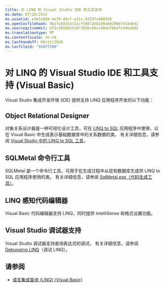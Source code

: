 ```yaml
---
title: 对 LINQ 的 Visual Studio IDE 和工具支持
ms.date: 07/20/2015
ms.assetid: e3bfe0d9-4a79-49cf-a31c-93297c688829
ms.openlocfilehash: 9b1fa503b3c51cf50872e82d9a60206874c8e642
ms.sourcegitcommit: bf5c5850654187705bc94cc40ebfb62fe346ab02
ms.translationtype: MT
ms.contentlocale: zh-CN
ms.lasthandoff: 09/23/2020
ms.locfileid: "91077288"
---
```

# <a name="visual-studio-ide-and-tools-support-for-linq-visual-basic"></a>对 LINQ 的 Visual Studio IDE 和工具支持 (Visual Basic)

Visual Studio 集成开发环境 (IDE) 提供支持 LINQ 应用程序开发的以下功能：  
  
## <a name="object-relational-designer"></a>Object Relational Designer  

 对象关系设计器是一种可视化设计工具，可在 [LINQ to SQL](../../../../framework/data/adonet/sql/linq/index.md) 应用程序中使用，以在 Visual Basic 中生成表示基础数据库中的关系数据的类。 有关详细信息，请参阅 [Visual Studio 中的 LINQ to SQL 工具](/visualstudio/data-tools/linq-to-sql-tools-in-visual-studio2)。  
  
## <a name="sqlmetal-command-line-tool"></a>SQLMetal 命令行工具  

 SQLMetal 是一个命令行工具，可用于在生成过程中从现有数据库生成供 LINQ to SQL 应用程序使用的类。 有关详细信息，请参阅 [SqlMetal.exe（代码生成工具）](../../../../framework/tools/sqlmetal-exe-code-generation-tool.md)。  
  
## <a name="linq-aware-code-editor"></a>LINQ 感知代码编辑器  

 Visual Basic 代码编辑器支持 LINQ，同时提供 IntelliSense 和格式设置功能。  
  
## <a name="visual-studio-debugger-support"></a>Visual Studio 调试器支持  

 Visual Studio 调试器支持查询表达式的调试。 有关详细信息，请参阅 [Debugging LINQ](/visualstudio/debugger/debugging-linq)（调试 LINQ）。  
  
## <a name="see-also"></a>请参阅

- [语言集成查询 (LINQ) (Visual Basic)](index.md)
